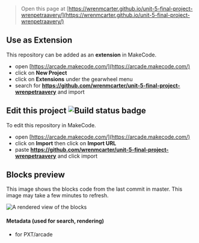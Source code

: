  


> Open this page at [https://wrenmcarter.github.io/unit-5-final-project-wrenpetraavery/](https://wrenmcarter.github.io/unit-5-final-project-wrenpetraavery/)

## Use as Extension

This repository can be added as an **extension** in MakeCode.

* open [https://arcade.makecode.com/](https://arcade.makecode.com/)
* click on **New Project**
* click on **Extensions** under the gearwheel menu
* search for **https://github.com/wrenmcarter/unit-5-final-project-wrenpetraavery** and import

## Edit this project ![Build status badge](https://github.com/wrenmcarter/unit-5-final-project-wrenpetraavery/workflows/MakeCode/badge.svg)

To edit this repository in MakeCode.

* open [https://arcade.makecode.com/](https://arcade.makecode.com/)
* click on **Import** then click on **Import URL**
* paste **https://github.com/wrenmcarter/unit-5-final-project-wrenpetraavery** and click import

## Blocks preview

This image shows the blocks code from the last commit in master.
This image may take a few minutes to refresh.

![A rendered view of the blocks](https://github.com/wrenmcarter/unit-5-final-project-wrenpetraavery/raw/master/.github/makecode/blocks.png)

#### Metadata (used for search, rendering)

* for PXT/arcade
<script src="https://makecode.com/gh-pages-embed.js"></script><script>makeCodeRender("{{ site.makecode.home_url }}", "{{ site.github.owner_name }}/{{ site.github.repository_name }}");</script>
